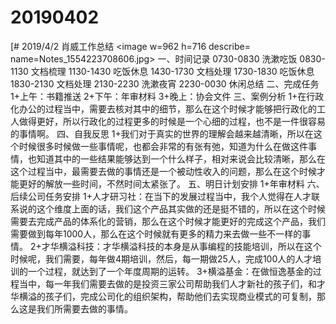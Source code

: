 # 20190402

[# 2019/4/2 肖威工作总结
<image w=962 h=716 describe= name=Notes_1554223708606.jpg>
一、时间记录
0730-0830 洗漱吃饭
0830-1130 文档梳理
1130-1430 吃饭休息
1430-1730 文档处理
1730-1830 吃饭休息
1830-2130 文档处理
2130-2230 洗漱夜宵
2230-0030 休闲总结
二、完成任务
1+上午：书籍推送
2+下午：年审材料
3+晚上：协会文件
三、案例分析
1+在行政化办公的过程当中，需要去核对其中的细节，那么在这个时候才能够把行政化的工人做得更好，所以行政化的过程更多的时候是一个心细的过程，也不是一件很容易的事情啊。
四、自我反思
1+我们对于真实的世界的理解会越来越清晰，所以在这个时候很多时候做一些事情呢，也都会非常的有张有弛，知道为什么在做这件事情，也知道其中的一些结果能够达到一个什么样子，相对来说会比较清晰，那么在这个过程当中，最需要去做的事情还是一个被动性收入的问题，那么在这个时候才能更好的解放一些时间，不然时间太紧张了。
五、明日计划安排
1+年审材料
六、后续公司任务安排
1+人才研习社：在当下的发展过程当中，我个人觉得在人才联系说的这个维度上面的话，我们这个产品其实做的还是挺不错的，所以在这个时候需要去完成产品的体系化的营销，那么在这个时候才能更好的完成这个产品，我们需要做到每年1000人，那么在这个时候就有更多的精力来去做一些不一样的事情。
2+才华横溢科技：才华横溢科技的本身是从事编程的技能培训，所以在这个时候呢，我们需要，每年做4期培训，然后，每一期做25人，完成100人的人才培训的一个过程，就达到了一个年度周期的运转。
3+横溢基金：在做恒逸基金的过程当中，每一年我们需要去做的是投资三家公司帮助我们人才新社的孩子们，和才华横溢的孩子们，完成公司化的组织架构，帮助他们去实现商业模式的可复制，那么这是我们所需要去做的事情。
